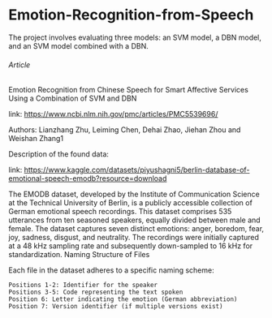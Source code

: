 # Emotion-Recognition-from-Speech

The project involves evaluating three models: an SVM model, a DBN model, and an SVM model combined with a DBN.

###### Article
Emotion Recognition from Chinese Speech for Smart Affective Services Using a Combination of SVM and DBN

link: https://www.ncbi.nlm.nih.gov/pmc/articles/PMC5539696/

Authors: Lianzhang Zhu, Leiming Chen, Dehai Zhao, Jiehan Zhou and Weishan Zhang1

Description of the found data:

link: https://www.kaggle.com/datasets/piyushagni5/berlin-database-of-emotional-speech-emodb?resource=download

The EMODB dataset, developed by the Institute of Communication Science at the Technical University of Berlin, is a publicly accessible collection of German emotional speech recordings. This dataset comprises 535 utterances from ten seasoned speakers, equally divided between male and female. The dataset captures seven distinct emotions: anger, boredom, fear, joy, sadness, disgust, and neutrality. The recordings were initially captured at a 48 kHz sampling rate and subsequently down-sampled to 16 kHz for standardization.
Naming Structure of Files

Each file in the dataset adheres to a specific naming scheme:

    Positions 1-2: Identifier for the speaker
    Positions 3-5: Code representing the text spoken
    Position 6: Letter indicating the emotion (German abbreviation)
    Position 7: Version identifier (if multiple versions exist)
